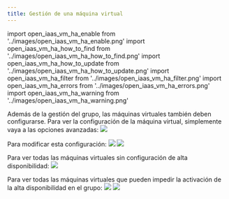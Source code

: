 ```yaml
---
title: Gestión de una máquina virtual
---
```

import open_iaas_vm_ha_enable from '../images/open_iaas_vm_ha_enable.png'
import open_iaas_vm_ha_how_to_find from '../images/open_iaas_vm_ha_how_to_find.png'
import open_iaas_vm_ha_how_to_update from '../images/open_iaas_vm_ha_how_to_update.png'
import open_iaas_vm_ha_filter from '../images/open_iaas_vm_ha_filter.png'
import open_iaas_vm_ha_errors from '../images/open_iaas_vm_ha_errors.png'
import open_iaas_vm_ha_warning from '../images/open_iaas_vm_ha_warning.png'

Además de la gestión del grupo, las máquinas virtuales también deben configurarse.
Para ver la configuración de la máquina virtual, simplemente vaya a las opciones avanzadas:
<img src={open_iaas_vm_ha_how_to_find} />

Para modificar esta configuración:
<img src={open_iaas_vm_ha_how_to_update} />
<img src={open_iaas_vm_ha_enable} />

Para ver todas las máquinas virtuales sin configuración de alta disponibilidad:
<img src={open_iaas_vm_ha_filter} />

Para ver todas las máquinas virtuales que pueden impedir la activación de la alta disponibilidad en el grupo:
<img src={open_iaas_vm_ha_errors} />
<img src={open_iaas_vm_ha_warning} />